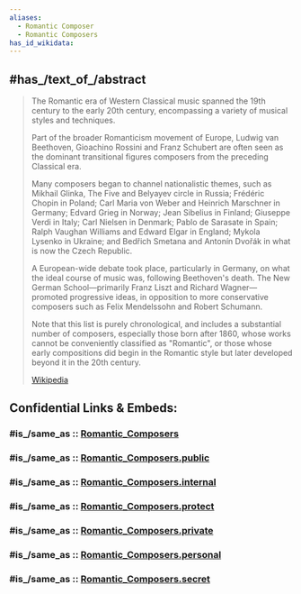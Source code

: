 ```yaml
---
aliases:
  - Romantic Composer
  - Romantic Composers
has_id_wikidata:
---
```


## #has_/text_of_/abstract 

> The Romantic era of Western Classical music spanned the 19th century to the early 20th century, 
> encompassing a variety of musical styles and techniques. 
> 
> Part of the broader Romanticism movement of Europe, 
> Ludwig van Beethoven, Gioachino Rossini  and Franz Schubert are often seen as 
> the dominant transitional figures composers from the preceding Classical era. 
> 
> Many composers began to channel nationalistic themes, such as Mikhail Glinka, The Five and Belyayev circle in Russia; Frédéric Chopin in Poland; Carl Maria von Weber and Heinrich Marschner in Germany; Edvard Grieg in Norway; Jean Sibelius in Finland; Giuseppe Verdi in Italy; Carl Nielsen in Denmark; Pablo de Sarasate in Spain; Ralph Vaughan Williams and Edward Elgar in England; Mykola Lysenko in Ukraine; and Bedřich Smetana and Antonín Dvořák in what is now the Czech Republic.
>
> A European-wide debate took place, particularly in Germany, on what the ideal course of music was, following Beethoven's death. The New German School—primarily Franz Liszt and Richard Wagner—promoted progressive ideas, in opposition to more conservative composers such as Felix Mendelssohn and Robert Schumann.
>
> Note that this list is purely chronological, and includes a substantial number of composers, especially those born after 1860, whose works cannot be conveniently classified as "Romantic", or those whose early compositions did begin in the Romantic style but later developed beyond it in the 20th century.
>
> [Wikipedia](https://en.wikipedia.org/wiki/List%20of%20Romantic%20composers) 


## Confidential Links & Embeds: 

### #is_/same_as :: [Romantic_Composers](/_Standards/Society/Communication/Media/Music/Composer/Romantic_Composers.md) 

### #is_/same_as :: [Romantic_Composers.public](/_public/Society/Communication/Media/Music/Composer/Romantic_Composers.public.md) 

### #is_/same_as :: [Romantic_Composers.internal](/_internal/Society/Communication/Media/Music/Composer/Romantic_Composers.internal.md) 

### #is_/same_as :: [Romantic_Composers.protect](/_protect/Society/Communication/Media/Music/Composer/Romantic_Composers.protect.md) 

### #is_/same_as :: [Romantic_Composers.private](/_private/Society/Communication/Media/Music/Composer/Romantic_Composers.private.md) 

### #is_/same_as :: [Romantic_Composers.personal](/_personal/Society/Communication/Media/Music/Composer/Romantic_Composers.personal.md) 

### #is_/same_as :: [Romantic_Composers.secret](/_secret/Society/Communication/Media/Music/Composer/Romantic_Composers.secret.md)

